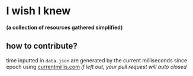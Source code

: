# I wish I knew
**(a collection of resources gathered simplified)**

## how to contribute?
time inputted in `data.json` are generated by the current milliseconds since epoch using [currentmillis.com](https://currentmillis.com/)
*if left out, your pull request will auto closed*